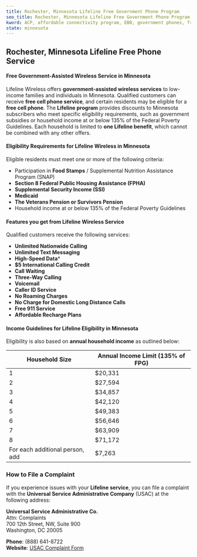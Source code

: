 ```yaml
---
title: Rochester, Minnesota Lifeline Free Government Phone Program
seo_title: Rochester, Minnesota Lifeline Free Government Phone Program
kword: ACP, affordable connectivity program, EBB, government phones, free government phones, lifeline phones, free government cell phones, free government smartphones, obama phone, free cell phone service, free touch screen government phones, lifeline program, food stamp phone, free obama phone
state: minnesota
---
```


## Rochester, Minnesota Lifeline Free Phone Service

#### Free Government-Assisted Wireless Service in Minnesota

Lifeline Wireless offers **government-assisted wireless services** to low-income families and individuals in Minnesota. Qualified customers can receive **free cell phone service**, and certain residents may be eligible for a **free cell phone**. The **Lifeline program** provides discounts to Minnesota subscribers who meet specific eligibility requirements, such as government subsidies or household income at or below 135% of the Federal Poverty Guidelines. Each household is limited to **one Lifeline benefit**, which cannot be combined with any other offers.

#### Eligibility Requirements for Lifeline Wireless in Minnesota

Eligible residents must meet one or more of the following criteria:

- Participation in **Food Stamps** / Supplemental Nutrition Assistance Program (SNAP)
- **Section 8 Federal Public Housing Assistance (FPHA)**
- **Supplemental Security Income (SSI)**
- **Medicaid**
- **The Veterans Pension or Survivors Pension**
- Household income at or below 135% of the Federal Poverty Guidelines

####  Features you get from Lifeline Wireless Service

Qualified customers receive the following services:

- **Unlimited Nationwide Calling**
- **Unlimited Text Messaging**
- **High-Speed Data*** 
- **$5 International Calling Credit**
- **Call Waiting**
- **Three-Way Calling**
- **Voicemail**
- **Caller ID Service**
- **No Roaming Charges**
- **No Charge for Domestic Long Distance Calls**
- **Free 911 Service**
- **Affordable Recharge Plans**

#### Income Guidelines for Lifeline Eligibility in Minnesota

Eligibility is also based on **annual household income** as outlined below:

| Household Size | Annual Income Limit (135% of FPG) |
|----------------|-----------------------------------|
| 1              | $20,331                           |
| 2              | $27,594                           |
| 3              | $34,857                           |
| 4              | $42,120                           |
| 5              | $49,383                           |
| 6              | $56,646                           |
| 7              | $63,909                           |
| 8              | $71,172                           |
| For each additional person, add | $7,263           |

### **How to File a Complaint**

If you experience issues with your **Lifeline service**, you can file a complaint with the **Universal Service Administrative Company** (USAC) at the following address:

**Universal Service Administrative Co.**  
Attn: Complaints  
700 12th Street, NW, Suite 900  
Washington, DC 20005  

**Phone**: (888) 641-8722  
**Website**: [USAC Complaint Form](https://www.usac.org/about/contact-usac/file-a-complaint/)
